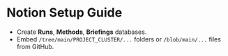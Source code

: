 # Notion Setup Guide

- Create **Runs**, **Methods**, **Briefings** databases.
- Embed `/tree/main/PROJECT_CLUSTER/...` folders or `/blob/main/...` files from GitHub.
